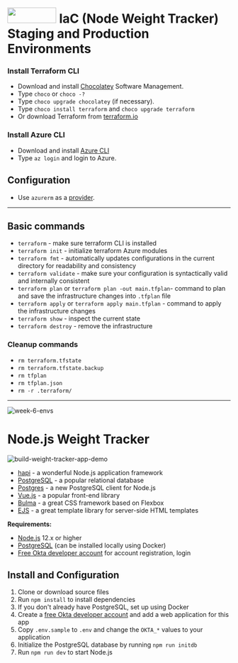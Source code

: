 #  <img src="https://img.shields.io/static/v1?label=&message=Terraform&color=purple" width="110" height="35"/>  IaC (Node Weight Tracker) Staging and Production Environments

### Install Terraform CLI
* Download and install [Chocolatey](https://docs.chocolatey.org/en-us/choco/setup) Software Management.
* Type `choco` or `choco -?`
* Type `choco upgrade chocolatey` (if necessary).
* Type `choco install terraform` and `choco upgrade terraform`
* Or download Terraform from [terraform.io](https://www.terraform.io/downloads.html)

### Install Azure CLI
* Download and install [Azure CLI](https://docs.microsoft.com/en-us/cli/azure/install-azure-cli)
* Type `az login` and login to Azure.

## Configuration
* Use `azurerm` as a [provider](https://www.terraform.io/docs/language/providers/configuration.html).

---
## Basic commands
* `terraform` - make sure terraform CLI is installed
* `terraform init` - initialize terraform Azure modules
* `terraform fmt` - automatically updates configurations in the current directory for readability and consistency
* `terraform validate` - make sure your configuration is syntactically valid and internally consistent
* `terraform plan` or `terraform plan -out main.tfplan`- command to plan and save the infrastructure changes into `.tfplan` file
* `terraform apply` or `terraform apply main.tfplan` - command to apply the infrastructure changes
* `terraform show` - inspect the current state
* `terraform destroy` - remove the infrastructure

### Cleanup commands
* `rm terraform.tfstate`
* `rm terraform.tfstate.backup`
* `rm tfplan`
* `rm tfplan.json`
* `rm -r .terraform/`

---

![week-6-envs](https://user-images.githubusercontent.com/83014719/138560894-f0417057-0819-4772-9243-cd76daff2406.png)
# Node.js Weight Tracker
![build-weight-tracker-app-demo](https://user-images.githubusercontent.com/83014719/137505630-ccf4c3f4-6e06-4778-b414-830d6bb23f99.gif)

* [hapi](https://hapi.dev) - a wonderful Node.js application framework
* [PostgreSQL](https://www.postgresql.org/) - a popular relational database
* [Postgres](https://github.com/porsager/postgres) - a new PostgreSQL client for Node.js
* [Vue.js](https://vuejs.org/) - a popular front-end library
* [Bulma](https://bulma.io/) - a great CSS framework based on Flexbox
* [EJS](https://ejs.co/) - a great template library for server-side HTML templates

**Requirements:**

* [Node.js](https://nodejs.org/) 12.x or higher
* [PostgreSQL](https://www.postgresql.org/) (can be installed locally using Docker)
* [Free Okta developer account](https://developer.okta.com/) for account registration, login

## Install and Configuration

1. Clone or download source files
1. Run `npm install` to install dependencies
1. If you don't already have PostgreSQL, set up using Docker
1. Create a [free Okta developer account](https://developer.okta.com/) and add a web application for this app
1. Copy `.env.sample` to `.env` and change the `OKTA_*` values to your application
1. Initialize the PostgreSQL database by running `npm run initdb`
1. Run `npm run dev` to start Node.js



